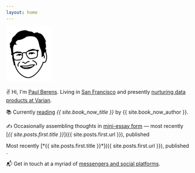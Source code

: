 ```yaml
---
layout: home
---
```

<div id="postDate" data-post-date="{{ site.posts.first.date | date: '%Y-%m-%dT%H:%M:%SZ' }}"></div>
<img src="/assets/images/pmb.avatar.tr.png" width="25%" height="25%">

✌ Hi, I'm [Paul Berens](/infobox/). Living in [San Francisco](/sf/) and presently [nurturing data products at Varian](/bio/).

📚 Currently [reading](/books/) *{{ site.book_now_title }}* by {{ site.book_now_author }}.

✍ Occasionally assembling thoughts in [mini-essay form](/blog/) — most recently [*{{ site.posts.first.title }}*]({{ site.posts.first.url }}), published 

<div id="timeDifference"></div>

<div markdown="1">
    Most recently [*{{ site.posts.first.title }}*]({{ site.posts.first.url }}), published <span id="timeDifference"></span>.
</div>

📬 Get in touch at a myriad of [messengers and social platforms](/contact/).




